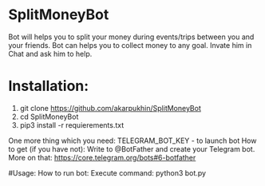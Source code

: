 # SplitMoneyBot
Bot will helps you to split your money during events/trips between you and your friends.
Bot can helps you to collect money to any goal.
Invate him in Chat and ask him to help.

# Installation:
1. git clone https://github.com/akarpukhin/SplitMoneyBot
2. cd SplitMoneyBot
3. pip3 install -r requierements.txt

One more thing which you need:
TELEGRAM_BOT_KEY - to launch bot
How to get (if you have not):
    Write to @BotFather and create your Telegram bot.
    More on that: https://core.telegram.org/bots#6-botfather

#Usage:
How to run bot:
    Execute command:
        python3 bot.py